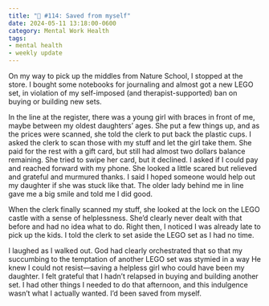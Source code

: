 ```yaml
---
title: "🧠 #114: Saved from myself"
date: 2024-05-11 13:18:00-0600
category: Mental Work Health
tags:
- mental health
- weekly update
---
```


On my way to pick up the middles from Nature School, I stopped at the store. I bought some notebooks for journaling and almost got a new LEGO set, in violation of my self-imposed (and therapist-supported) ban on buying or building new sets.

In the line at the register, there was a young girl with braces in front of me, maybe between my oldest daughters’ ages. She put a few things up, and as the prices were scanned, she told the clerk to put back the plastic cups. I asked the clerk to scan those with my stuff and let the girl take them. She paid for the rest with a gift card, but still had almost two dollars balance remaining. She tried to swipe her card, but it declined. I asked if I could pay and reached forward with my phone. She looked a little scared but relieved and grateful and murmured thanks. I said I hoped someone would help out my daughter if she was stuck like that. The older lady behind me in line gave me a big smile and told me I did good.

When the clerk finally scanned my stuff, she looked at the lock on the LEGO castle with a sense of helplessness. She’d clearly never dealt with that before and had no idea what to do. Right then, I noticed I was already late to pick up the kids. I told the clerk to set aside the LEGO set as I had no time.

I laughed as I walked out. God had clearly orchestrated that so that my succumbing to the temptation of another LEGO set was stymied in a way He knew I could not resist—saving a helpless girl who could have been my daughter. I felt grateful that I hadn’t relapsed in buying and building another set. I had other things I needed to do that afternoon, and this indulgence wasn’t what I actually wanted. I’d been saved from myself.



